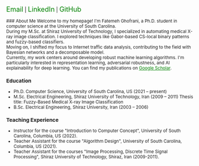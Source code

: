 <a href="mailto:ghofrani@email.sc.edu" style="font-size: 18px; color: green; text-decoration: none;">Email</a> | 
<a href="http://www.linkedin.com/in/fatemeh-ghofrani-a0331b7a/" style="font-size: 18px; color: green; text-decoration: none;">LinkedIn</a> | 
<a href="https://github.com/gh-fatima" style="font-size: 18px; color: green; text-decoration: none;">GitHub</a>

<small>
### About Me
Welcome to my homepage! I'm Fatemeh Ghofrani, a Ph.D. student in computer science at the University of South Carolina.
<br>
During my M.Sc. at Shiraz University of Technology, I specialized in automating medical X-ray image classification. I explored techniques like Gabor-based CS-local binary patterns and fuzzy-based classifiers.
<br>
Moving on, I shifted my focus to Internet traffic data analysis, contributing to the field with Bayesian networks and a decomposable model.
<br>
Currently, my work centers around developing robust machine learning algorithms. I'm particularly interested in representation learning, adversarial robustness, and AI explainability for deep learning. You can find my publications on <a href="https://scholar.google.com/citations?user=NWOeb_AAAAAJ&hl=en&oi=ao" style="color: green;">Google Scholar</a>.


### Education
- Ph.D. Computer Science, University of South Carolina, US (2021 – present)
- M.Sc. Electrical Engineering, Shiraz University of Technology, Iran (2009 – 2011)
  Thesis title: Fuzzy-Based Medical X-ray Image Classification
- B.Sc. Electrical Engineering, Shiraz University, Iran (2003 – 2006)
  
### Teaching Experience
- Instructor for the course "Introduction to Computer Concept", University of South Carolina, Columbia, US (2022).
- Teacher Assistant for the course "Algorithm Design", University of South Carolina, Columbia, US (2021).
- Teacher Assistant for the courses "Image Processing, Discrete Time Signal Processing", Shiraz University of Technology, Shiraz, Iran (2009-2011).
<small>

